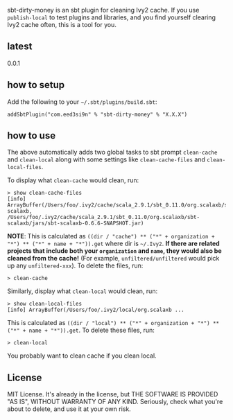 sbt-dirty-money is an sbt plugin for cleaning Ivy2 cache. If you use `publish-local` to test plugins and libraries, and you find yourself clearing Ivy2 cache often, this is a tool for you.

## latest
0.0.1

## how to setup
Add the following to your `~/.sbt/plugins/build.sbt`:

    addSbtPlugin("com.eed3si9n" % "sbt-dirty-money" % "X.X.X")

## how to use
The above automatically adds two global tasks to sbt prompt `clean-cache` and `clean-local` along with some settings like `clean-cache-files` and `clean-local-files`.

To display what `clean-cache` would clean, run:

    > show clean-cache-files
    [info] ArrayBuffer(/Users/foo/.ivy2/cache/scala_2.9.1/sbt_0.11.0/org.scalaxb/sbt-scalaxb, /Users/foo/.ivy2/cache/scala_2.9.1/sbt_0.11.0/org.scalaxb/sbt-scalaxb/jars/sbt-scalaxb-0.6.6-SNAPSHOT.jar)

**NOTE**: This is calculated as `((dir / "cache") ** ("*" + organization + "*") ** ("*" + name + "*")).get` where dir is `~/.Ivy2`. **If there are related projects that include both your `organization` and `name`, they would also be cleaned from the cache!** (For example, `unfiltered/unfiltered` would pick up any `unfiltered-xxx`). To delete the files, run:

    > clean-cache

Similarly, display what `clean-local` would clean, run:

    > show clean-local-files
    [info] ArrayBuffer(/Users/foo/.ivy2/local/org.scalaxb ...

This is calculated as `((dir / "local") ** ("*" + organization + "*") ** ("*" + name + "*")).get`. To delete these files, run:

    > clean-local
    
You probably want to clean cache if you clean local.

## License
MIT License. It's already in the license, but THE SOFTWARE IS PROVIDED "AS IS", WITHOUT WARRANTY OF ANY KIND.
Seriously, check what you're about to delete, and use it at your own risk.
